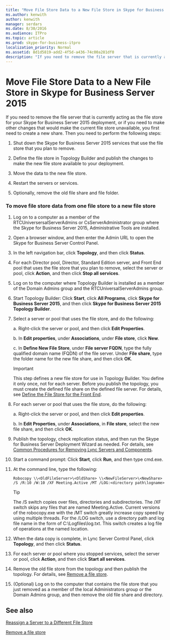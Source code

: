 ```yaml
---
title: "Move File Store Data to a New File Store in Skype for Business Server 2015"
ms.author: kenwith
author: kenwith
manager: serdars
ms.date: 8/30/2016
ms.audience: ITPro
ms.topic: article
ms.prod: skype-for-business-itpro
localization_priority: Normal
ms.assetid: 8d1d5819-add2-4f5d-a436-74c00a281df0
description: "If you need to remove the file server that is currently acting as the file store for your Skype for Business Server 2015 deployment, or if you need to make other changes that would make the current file store unavailable, you first need to create a new share. Then you need to perform the following steps:"
---
```


# Move File Store Data to a New File Store in Skype for Business Server 2015
 
If you need to remove the file server that is currently acting as the file store for your Skype for Business Server 2015 deployment, or if you need to make other changes that would make the current file store unavailable, you first need to create a new share. Then you need to perform the following steps:
  
1. Shut down the Skype for Business Server 2015 services that use the file store that you plan to remove.
    
2. Define the file store in Topology Builder and publish the changes to make the new file store available to your deployment.
    
3. Move the data to the new file store.
    
4. Restart the servers or services.
    
5. Optionally, remove the old file share and file folder.
    
### To move file store data from one file store to a new file store

1. Log on to a computer as a member of the RTCUniversersalServerAdmins or CsServerAdministrator group where the Skype for Business Server 2015, Administrative Tools are installed.
    
2.  Open a browser window, and then enter the Admin URL to open the Skype for Business Server Control Panel. 
    
3. In the left navigation bar, click **Topology**, and then click **Status**. 
    
4. For each Director pool, Director, Standard Edition server, and Front End pool that uses the file store that you plan to remove, select the server or pool, click **Action**, and then click **Stop all services**. 
    
5. Log on to the computer where Topology Builder is installed as a member of the Domain Admins group and the RTCUniversalServerAdmins group.
    
6. Start Topology Builder: Click **Start**, click **All Programs**, click **Skype for Business Server 2015**, and then click **Skype for Business Server 2015 Topology Builder**.
    
7. Select a server or pool that uses the file store, and do the following:
    
   a. Right-click the server or pool, and then click **Edit Properties**. 
    
   b. In **Edit properties**, under **Associations**, under **File store**, click **New**.
    
   c. In **Define New File Store**, under **File server FQDN**, type the fully qualified domain name (FQDN) of the file server. Under **File share**, type the folder name for the new file share, and then click **OK**.
    
    > [!IMPORTANT]
    > This step defines a new file store for use in Topology Builder. You define it only once, not for each server. Before you publish the topology, you must create the defined file share on the defined file server. For details, see [Define the File Store for the Front End](http://technet.microsoft.com/library/90994400-c4e5-4509-af41-121ac716fbca.aspx). 
  
8. For each server or pool that uses the file store, do the following:
    
   a. Right-click the server or pool, and then click **Edit properties**.
    
   b. In **Edit Properties**, under **Associations**, in **File store**, select the new file share, and then click **OK**.
    
9. Publish the topology, check replication status, and then run the Skype for Business Server Deployment Wizard as needed. For details, see [Common Procedures for Removing Lync Servers and Components](http://technet.microsoft.com/library/5438ce1e-57fa-4031-8bdb-3af6581d901b.aspx).
    
10. Start a command prompt: Click **Start**, click **Run**, and then type cmd.exe.
    
11. At the command line, type the following:
    
     ```
     Robocopy \\<OldFileServer>\<OldShare> \\<NewFileServer>\<NewShare> /S /R:10 /W:10 /XF Meeting.Active /MT /LOG:<directory path\logname>

     ```

    > [!TIP]
    > The /S switch copies over files, directories and subdirectories. The /XF switch skips any files that are named Meeting.Active. Current versions of the robocopy.exe with the /MT switch greatly increase copy speed by using multiple threads. For the /LOG switch, use a directory path and log file name in the form of C:\Logfiles\log.txt. This switch creates a log file of operations at the named location. 
  
12. When the data copy is complete, in Lync Server Control Panel, click **Topology**, and then click **Status**.
    
13. For each server or pool where you stopped services, select the server or pool, click **Action**, and then click **Start all services**. 
    
14. Remove the old file store from the topology and then publish the topology. For details, see [Remove a file store](http://technet.microsoft.com/library/1ba7eb15-5c87-4357-b4d8-f59409ac7f71.aspx).
    
15. (Optional) Log on to the computer that contains the file store that you just removed as a member of the local Administrators group or the Domain Admins group, and then remove the old file share and directory.
    
## See also


[Reassign a Server to a Different File Store](http://technet.microsoft.com/library/18509cce-a4d2-4537-a822-f99de6d7598e.aspx)
  
[Remove a file store](http://technet.microsoft.com/library/1ba7eb15-5c87-4357-b4d8-f59409ac7f71.aspx)

